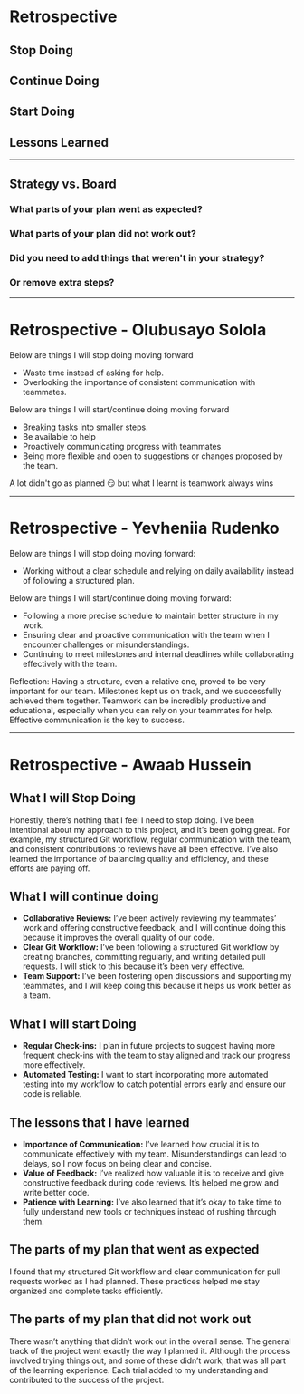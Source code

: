 <!-- this template is for inspiration, feel free to change it however you like! -->

# Retrospective

## Stop Doing

## Continue Doing

## Start Doing

## Lessons Learned

______________________________________________________________________

## Strategy vs. Board

### What parts of your plan went as expected?

### What parts of your plan did not work out?

### Did you need to add things that weren't in your strategy?

### Or remove extra steps?

______________________________________________________________________

# Retrospective - Olubusayo Solola

Below are things I will stop doing moving forward

- Waste time instead of asking for help.  
- Overlooking the importance of consistent communication with teammates.  

Below are things I will start/continue doing moving forward

- Breaking tasks into smaller steps.  
- Be available to help  
- Proactively communicating progress with teammates
- Being more flexible and open to suggestions or changes proposed by the team.  

A lot didn't go as planned 😏 but what I learnt is teamwork always wins

______________________________________________________________________

# Retrospective - Yevheniia Rudenko

Below are things I will stop doing moving forward:

- Working without a clear schedule and relying on daily availability instead of
following a structured plan.

Below are things I will start/continue doing moving forward:

- Following a more precise schedule to maintain better structure in my work.
- Ensuring clear and proactive communication with the team when I encounter
challenges or misunderstandings.
- Continuing to meet milestones and internal deadlines while
collaborating effectively with the team.

Reflection:
Having a structure, even a relative one, proved to be very important for our
team. Milestones kept us on track, and we successfully achieved them together.
Teamwork can be incredibly productive and educational, especially when you can
rely on your teammates for help. Effective communication is the key to success.
______________________________________________________________________

# Retrospective - Awaab Hussein

## What I will Stop Doing  

Honestly, there’s nothing that I feel I need to stop doing. I’ve been intentional
about my approach to this project, and it’s been going great. For example, my
structured Git workflow, regular communication with the team, and consistent contributions
to reviews have all been effective. I’ve also learned the importance of balancing
quality and efficiency, and these efforts are paying off.  

## What I will continue doing

- **Collaborative Reviews:** I’ve been actively reviewing my teammates’ work and
offering constructive feedback, and I will continue doing this because it improves
the overall quality of our code.  
- **Clear Git Workflow:** I’ve been following a structured Git workflow by creating
branches, committing regularly, and writing detailed pull requests. I will stick
to this because it’s been very effective.  
- **Team Support:** I’ve been fostering open discussions and supporting my teammates,
and I will keep doing this because it helps us work better as a team.  

## What I will start Doing  

- **Regular Check-ins:** I plan in future projects to suggest having more frequent
check-ins with the team to stay aligned and track our progress more effectively.
- **Automated Testing:** I want to start incorporating more automated testing into
my workflow to catch potential errors early and ensure our code is reliable.  

## The lessons that I have learned  

- **Importance of Communication:** I’ve learned how crucial it is to communicate
effectively with my team. Misunderstandings can lead to delays, so I now focus on
being clear and concise.  
- **Value of Feedback:** I’ve realized how valuable it is to receive and give constructive
feedback during code reviews. It’s helped me grow and write better code.  
- **Patience with Learning:** I’ve also learned that it’s okay to take time to fully
understand new tools or techniques instead of rushing through them.

## The parts of my plan that went as expected

I found that my structured Git workflow and clear communication for pull requests
worked as I had planned. These practices helped me stay organized and complete tasks
efficiently.  

## The parts of my plan that did not work out  

There wasn’t anything that didn’t work out in the overall sense. The general track
of the project went exactly the way I planned it. Although the process involved
trying things out, and some of these didn’t work, that was all part of the learning
experience. Each trial added to my understanding and contributed to the success of
the project.
